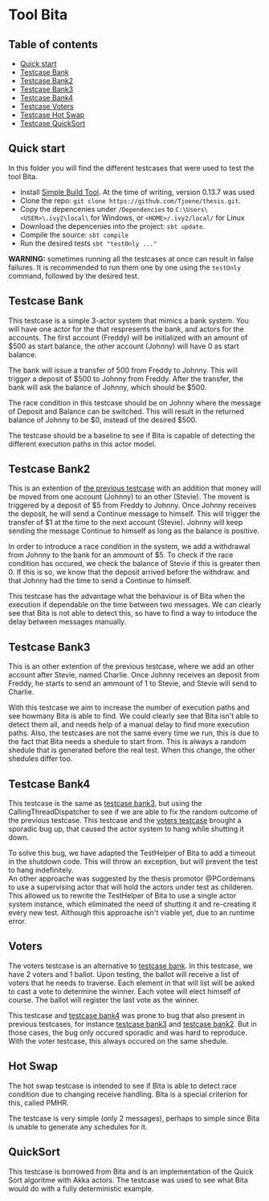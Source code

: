 # Tool Bita

## Table of contents

- [Quick start](#quick-start)
- [Testcase Bank](#testcase-bank)
- [Testcase Bank2](#testcase-bank2)
- [Testcase Bank3](#testcase-bank3)
- [Testcase Bank4](#testcase-bank4)
- [Testcase Voters](#voters)
- [Testcase Hot Swap](#hot-swap)
- [Testcase QuickSort](#quicksort)

## Quick start

In this folder you will find the different testcases that were used to test the tool Bita.

- Install [Simple Build Tool](http://www.scala-sbt.org/). At the time of writing, version 0.13.7 was used
- Clone the repo: `git clone https://github.com/Tjoene/thesis.git`.
- Copy the depencenies under `/Dependencies` to `C:\Users\<USER>\.ivy2\local\` for Windows, or `<HOME>/.ivy2/local/` for Linux
- Download the depencenies into the project: `sbt update`.
- Compile the source: `sbt compile`
- Run the desired tests `sbt "testOnly ..."`

**WARNING:** sometimes running all the testcases at once can result in false failures. 
It is recommended to run them one by one using the `testOnly` command, followed by the desired test.

## Testcase Bank

This testcase is a simple 3-actor system that mimics a bank system.
You will have one actor for the that respresents the bank, and actors for the accounts.
The first account (Freddy) will be initialized with an amount of $500 as start balance, the other account (Johnny) will have 0 as start balance.

The bank will issue a transfer of 500 from Freddy to Johnny. This will trigger a deposit of $500 to Johnny from Freddy.
After the transfer, the bank will ask the balance of Johnny, which should be $500.

The race condition in this testcase should be on Johnny where the message of Deposit and Balance can be switched.
This will result in the returned balance of Johnny to be $0, instead of the desired $500.

The testcase should be a baseline to see if Bita is capable of detecting the different execution paths in this actor model.


## Testcase Bank2

This is an extention of [the previous testcase](#testcase-bank) with an addition that money will be moved from one account (Johnny) to an other (Stevie).
The movent is triggered by a deposit of $5 from Freddy to Johnny. Once Johnny receives the deposit, he will send a Continue message to himself. This will trigger 
the transfer of $1 at the time to the next account (Stevie). Johnny will keep sending the message Continue to himself as long as the balance is positive.

In order to introduce a race condition in the system, we add a withdrawal from Johnny to the bank for an ammount of $5. 
To check if the race condition has occured, we check the balance of Stevie if this is greater then 0. If this is so, we know that the deposit arrived before the withdraw.
and that Johnny had the time to send a Continue to himself. 

This testcase has the advantage what the behaviour is of Bita when the execution if dependable on the time between two messages.
We can clearly see that Bita is not able to detect this, so have to find a way to intoduce the delay between messages manually. 


## Testcase Bank3

This is an other extention of the previous testcase, where we add an other account after Stevie, named Charlie.
Once Johnny receives an deposit from Freddy, he starts to send an ammount of 1 to Stevie, and Stevie will send to Charlie.

With this testcase we aim to increase the number of execution paths and see howmany Bita is able to find.
We could clearly see that Bita isn't able to detect them all, and needs help of a manual delay to find more execution paths.
Also, the testcases are not the same every time we run, this is due to the fact that Bita needs a shedule to start from. This is always 
a random shedule that is generated before the real test. When this change, the other shedules differ too.  


## Testcase Bank4

This testcase is the same as [testcase bank3](#testcase-bank3), but using the CallingThreadDispatcher to see if we are able to fix the random outcome
of the previous testcase.
This testcase and the [voters testcase](#voters) brought a sporadic bug up, that caused the actor system to hang while shutting it down.

To solve this bug, we have adapted the TestHelper of Bita to add a timeout in the shutdown code. This will throw an exception, but will prevent the test to hang indefinitely.  
An other approache was suggested by the thesis promotor @PCordemans to use a supervising actor that will hold the actors under test as childeren.
This allowed us to rewrite the TestHelper of Bita to use a single actor system instance, which eliminated the need of shutting it and re-creating it every new test.
Although this approache isn't viable yet, due to an runtime error.


## Voters

The voters testcase is an alternative to [testcase bank](#testcase-bank). In this testcase, we have 2 voters and 1 ballot.
Upon testing, the ballot will receive a list of voters that he needs to traverse. Each element in that will list will be asked to cast a vote to determine the winner. Each votee will elect himself of course. The ballot will register the last vote as the winner.
  
This testcase and [testcase bank4](#testcase-bank4) was prone to bug that also present in previous testcases, for instance [testcase bank3](#testcase-bank3) and [testcase bank2](#testcase-bank2). But in those cases, the bug only occured sporadic and was hard to reproduce.
With the voter testcase, this always occured on the same shedule. 


## Hot Swap

The hot swap testcase is intended to see if Bita is able to detect race condition due to changing receive handling. 
Bita is a special criterion for this, called PMHR.

The testcase is very simple (only 2 messages), perhaps to simple since Bita is unable to generate any schedules for it.


## QuickSort

This testcase is borrowed from Bita and is an implementation of the Quick Sort algoritme with Akka actors.
The testcase was used to see what Bita would do with a fully deterministic example.